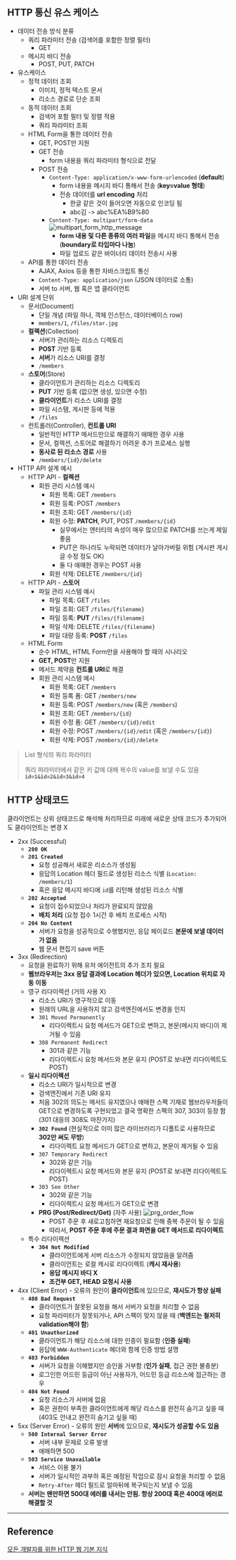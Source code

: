 ## HTTP 통신 유스 케이스
- 데이터 전송 방식 분류
	- 쿼리 파라미터 전송 (검색어를 포함한 정렬 필터)
		- GET
	- 메시지 바디 전송
		- POST, PUT, PATCH
- 유스케이스
	- 정적 데이터 조회
		- 이미지, 정적 텍스트 문서
		- 리소스 경로로 단순 조회
	- 동적 데이터 조회
		- 검색어 포함 필터 및 정렬 적용
		- 쿼리 파라미터 조회
	- HTML Form을 통한 데이터 전송
		- GET, POST만 지원
		- GET 전송
			- form 내용을 쿼리 파라미터 형식으로 전달
		- POST 전송
			- `Content-Type: application/x-www-form-urlencoded` (**default**)
				- form 내용을 메시지 바디 통해서 전송 (**key=value 형태**)
				- 전송 데이터를 **url encoding** 처리
					- 한글 같은 것이 들어오면 자동으로 인코딩 됨
					- abc김 -> abc%EA%B9%80
			- `Content-Type: multipart/form-data`
				![multipart_form_http_message](../images/multipart_form_http_message.png)
				- **form 내용 및 다른 종류의 여러 파일**을 메시지 바디 통해서 전송 (**boundary로 타입마다 나눔**)
				- 파일 업로드 같은 바이너리 데이터 전송시 사용
	- API를 통한 데이터 전송
		- AJAX, Axios 등을 통한 자바스크립트 통신
		- `Content-Type: application/json` (JSON 데이터로 소통)
		- 서버 to 서버, 웹 혹은 앱 클라이언트
- URI 설계 단위
	- 문서(Document)
		- 단일 개념 (파일 하나, 객체 인스턴스, 데이터베이스 row)
		- `members/1`, `/files/star.jpg`
	- **컬렉션**(Collection)
		- 서버가 관리하는 리소스 디렉토리
		- **POST** 기반 등록
		- **서버**가 리소스 URI를 결정
		- `/members`
	- **스토어**(Store)
		- 클라이언트가 관리하는 리소스 디렉토리
		- **PUT** 기반 등록 (없으면 생성, 있으면 수정)
		- **클라이언트**가 리소스 URI를 결정
		- 파일 시스템, 게시판 등에 적용
		- `/files`
	- 컨트롤러(Controller), **컨트롤 URI**
		- 일반적인 HTTP 메서드만으로 해결하기 애매한 경우 사용
		- 문서, 컬렉션, 스토어로 해결하기 어려운 추가 프로세스 실행
		- **동사로 된 리소스 경로** 사용
		- `/members/{id}/delete`
- HTTP API 설계 예시
	- HTTP API - **컬렉션**
		- 회원 관리 시스템 예시
			- 회원 목록: GET `/members`
			- 회원 등록: POST `/members`
			- 회원 조회: GET `/members/{id}`
			- 회원 수정: **PATCH**, PUT, POST `/members/{id}`
				- 실무에서는 엔터티의 속성이 매우 많으므로 PATCH를 쓰는게 제일 좋음
				- PUT은 하나라도 누락되면 데이터가 날아가버릴 위험 (게시판 게시글 수정 정도 OK)
				- 둘 다 애매한 경우는 POST 사용
			- 회원 삭제: DELETE `/members/{id}`
	- HTTP API - **스토어**
		- 파일 관리 시스템 예시
			- 파일 목록: GET `/files`
			- 파일 조회: GET `/files/{filename}`
			- 파일 등록: **PUT** `/files/{filename}`
			- 파일 삭제: DELETE `/files/{filename}`
			- 파일 대량 등록: **POST** `/files`
	- HTML Form
		- 순수 HTML, HTML Form만을 사용해야 할 때의 시나리오
		- **GET, POST**만 지원
		- 메서드 제약을 **컨트롤 URI**로 해결
		- 회원 관리 시스템 예시
			- 회원 목록: GET `/members`
			- 회원 등록 폼: GET `/members/new`
			- 회원 등록: POST `/members/new` (혹은 `/members`)
			- 회원 조회: GET `/members/{id}`
			- 회원 수정 폼: GET `/members/{id}/edit`
			- 회원 수정: POST `/members/{id}/edit` (혹은 `/members/{id}`)
			- 회원 삭제: POST `/members/{id}/delete`

>List 형식의 쿼리 파라미터
>
>쿼리 파라미터에서 같은 키 값에 대해 복수의 value를 보낼 수도 있음
>**`id=1&id=2&id=3&id=4`**
## HTTP 상태코드
클라이언트는 상위 상태코드로 해석해 처리하므로 미래에 새로운 상태 코드가 추가되어도 클라이언트는 변경 X
- 2xx (Successful)
	- **`200 OK`**
	- **`201 Created`**
		- 요청 성공해서 새로운 리소스가 생성됨
		- 응답의 Location 헤더 필드로 생성된 리소스 식별 (`Location: /members/1`)
		- 혹은 응답 메시지 바디에 `id`를 리턴해 생성된 리소스 식별
	- **`202 Accepted`**
		- 요청이 접수되었으나 처리가 완료되지 않았음
		- **배치 처리** (요청 접수 1시간 후 배치 프로세스 시작)
	- **`204 No Content`**
		- 서버가 요청을 성공적으로 수행했지만, 응답 페이로드 **본문에 보낼 데이터가 없음**
		- 웹 문서 편집기 save 버튼
- 3xx (Redirection)
	- 요청을 완료하기 위해 유저 에이전트의 추가 조치 필요
	- **웹브라우저는 3xx 응답 결과에 Location 헤더가 있으면, Location 위치로 자동 이동**
	- 영구 리다이렉션 (거의 사용 X)
		- 리소스 URI가 영구적으로 이동
		- 원래의 URL을 사용하지 않고 검색엔진에서도 변경을 인지
		- `301 Moved Permanently`
			- 리다이렉트시 요청 메서드가 GET으로 변하고, 본문(메시지 바디)이 제거될 수 있음
		- `308 Permanent Redirect`
			- 301과 같은 기능
			- 리다이렉트시 요청 메서드와 본문 유지 (POST로 보내면 리다이렉트도 POST)
	- **일시 리다이렉션**
		- 리소스 URI가 일시적으로 변경
		- 검색엔진에서 기존 URI 유지
		- 처음 302의 의도는 메서드 유지였으나 애매한 스펙 기재로 웹브라우저들이 GET으로 변경하도록 구현되었고 결국 명확한 스펙의 307, 303이 등장 함 (301 대응의 308도 마찬가지)
		- **`302 Found`** (현실적으로 이미 많은 라이브러리가 디폴트로 사용하므로 **302만 써도 무방**)
			- 리다이렉트 요청 메서드가 GET으로 변하고, 본문이 제거될 수 있음
		- `307 Temporary Redirect`
			- 302와 같은 기능
			- 리다이렉트시 요청 메서드와 본문 유지 (POST로 보내면 리다이렉트도 POST)
		- `303 See Other`
			- 302와 같은 기능
			- 리다이렉트시 요청 메서드가 GET으로 변경
		- **PRG (Post/Redirect/Get)** (자주 사용)
			![prg_order_flow](../images/prg_order_flow.png)
			- POST 주문 후 새로고침하면 재요청으로 인해 중복 주문이 될 수 있음
			- 따라서, **POST 주문 후에 주문 결과 화면을 GET 메서드로 리다이렉트**
	- 특수 리다이렉션
		- **`304 Not Modified`**
			- 클라이언트에게 서버 리소스가 수정되지 않았음을 알려줌
			- 클라이언트는 로컬 캐시로 리다이렉트 (**캐시 재사용**)
			- **응답 메시지 바디 X**
			- **조건부 GET, HEAD 요청시 사용**
- 4xx (Client Error) - 오류의 원인이 **클라이언트**에 있으므로, **재시도가 항상 실패**
	- **`400 Bad Request`**
		- 클라이언트가 잘못된 요청을 해서 서버가 요청을 처리할 수 없음
		- 요청 파라미터가 잘못되거나, API 스펙이 맞지 않을 때 (**백엔드는 철저히 validation해야 함**)
	- **`401 Unauthorized`**
		- 클라이언트가 해당 리소스에 대한 인증이 필요함 (**인증 실패**)
		- 응답에 `WWW-Authenticate` 헤더와 함께 인증 방법 설명
	- **`403 Forbidden`**
		- 서버가 요청을 이해했지만 승인을 거부함 (**인가 실패**, 접근 권한 불충분)
		- 로그인한 어드민 등급이 아닌 사용자가, 어드민 등급 리소스에 접근하는 경우
	- **`404 Not Found`**
		- 요청 리소스가 서버에 없음
		- 혹은 권한이 부족한 클라이언트에게 해당 리소스를 완전히 숨기고 싶을 때 (403도 안내고 완전히 숨기고 싶을 때)
- 5xx (Server Error) - 오류의 원인 **서버**에 있으므로, **재시도가 성공할 수도 있음**
	- **`500 Internal Server Error`**
		- 서버 내부 문제로 오류 발생
		- 애매하면 500
	- **`503 Service Unavailable`**
		- 서비스 이용 불가
		- 서버가 일시적인 과부하 혹은 예정된 작업으로 잠시 요청을 처리할 수 없음
		- `Retry-After` 헤더 필드로 얼마뒤에 복구되는지 보낼 수 있음
	- **서버는 왠만하면 500대 에러를 내서는 안됨. 항상 200대 혹은 400대 에러로 해결할 것**

***
## Reference

[모든 개발자를 위한 HTTP 웹 기본 지식](https://www.inflearn.com/course/http-%EC%9B%B9-%EB%84%A4%ED%8A%B8%EC%9B%8C%ED%81%AC)